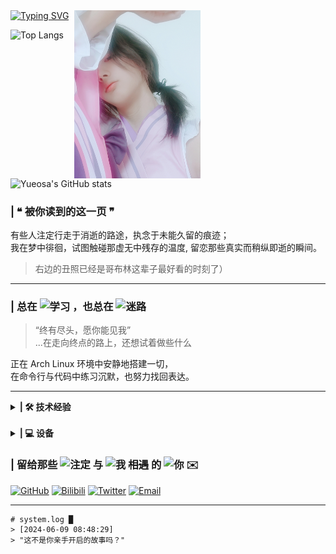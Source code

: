 <a href="#">
  <img src="https://readme-typing-svg.herokuapp.com?font=ZCOOL+XiaoWei&size=26&pause=1000&duration=10000&color=BB5FBF&width=700&lines=Find+Me+...+Your+End+...+My+Origin+...+–+Sakura" alt="Typing SVG" />
</a>

<img align="right" src="https://raw.githubusercontent.com/Yueosa/Yueosa/main/Sakurya0v0.jpg" width="40%" style="margin-right: 200px;"/>

![Top Langs](https://github-readme-stats.vercel.app/api/top-langs/?username=Yueosa&layout=compact&theme=rose_pine)

![Yueosa's GitHub stats](https://github-readme-stats.vercel.app/api?username=Yueosa&show_icons=true&theme=catppuccin_latte)

### | ❝ 被你读到的这一页 ❞

有些人注定行走于消逝的路途，执念于未能久留的痕迹；  
我在梦中徘徊，试图触碰那虚无中残存的温度, 留恋那些真实而稍纵即逝的瞬间。

> 右边的丑照已经是哥布林这辈子最好看的时刻了）

---

### | 总在 ![学习](https://img.shields.io/badge/学习-000000?style=flat-square&labelColor=ffffff&color=000000) ，也总在 ![迷路](https://img.shields.io/badge/迷路-e91e63?style=flat-square&labelColor=ffffff&color=e91e63)
> “终有尽头，愿你能见我”  
...在走向终点的路上，还想试着做些什么  

正在 Arch Linux 环境中安静地搭建一切，  
在命令行与代码中练习沉默，也努力找回表达。  

---

<details>
    <summary><strong>| 🛠️ 技术经验</strong></summary>

> 有经验不等于精通(学的越多, 其实学的越少

### | 🧾 Languages

[![My Skills](https://skillicons.dev/icons?i=python,java,matlab&theme=light)](https://skillicons.dev)
[![My Skills](https://skillicons.dev/icons?i=html,css,js,bash,md&theme=light)](https://skillicons.dev)
[![My Skills](https://skillicons.dev/icons?i=ts,scss&theme=light)](https://skillicons.dev)


### | 🔧 Frameworks & Tools
[![My Skills](https://skillicons.dev/icons?i=flask,vscode,pycharm,vim,git&theme=light)](https://skillicons.dev)
[![My Skills](https://skillicons.dev/icons?i=nuxt,fastapi&theme=light)](https://skillicons.dev)

<img src="https://img.shields.io/badge/Streamlit-FF4B4B?style=flat&logo=streamlit&logoColor=white" height="28" />


<img src="https://img.shields.io/badge/Anaconda-44A833?style=flat&logo=anaconda&logoColor=white" alt="Anaconda" height="28" />

### | 📚 Libraries & Packages
[![My Skills](https://skillicons.dev/icons?i=pytorch,opencv,selenium&theme=light)](https://skillicons.dev)

<img src="https://img.shields.io/badge/Matplotlib-11557C?style=flat&logo=plotly&logoColor=white" height="28" />
<img src="https://img.shields.io/badge/BeautifulSoup-004C3F?style=flat&logo=python&logoColor=white" height="28" />

<img src="https://img.shields.io/badge/pandas-150458?style=flat&logo=pandas&logoColor=white" height="28" /> <img src="https://img.shields.io/badge/numpy-013243?style=flat&logo=numpy&logoColor=white" height="28" />

### | 🖼️ Web & Deployment
[![My Skills](https://skillicons.dev/icons?i=nginx,vue&theme=light)](https://skillicons.dev)
[![My Skills](https://skillicons.dev/icons?i=pnpm&theme=light)](https://skillicons.dev)

<img src="https://img.shields.io/badge/systemd-0095D5?style=flat&logo=linux&logoColor=white" height="28" />


### | ☁️ Environment & Systems
[![My Skills](https://skillicons.dev/icons?i=arch,linux,windows&theme=light)](https://skillicons.dev)

### | 💾 Databases & Services
[![My Skills](https://skillicons.dev/icons?i=github,mysql,sqlite&theme=light)](https://skillicons.dev)

<img src="https://img.shields.io/badge/MariaDB-003545?style=flat&logo=mariadb&logoColor=white" height="28" />


</details>

<br>
<details>
    <summary><strong>| 💻 设备</strong></summary>

[![Intel](https://img.shields.io/badge/Intel_Core_i5--12450H-0071C5?style=flat-square&logo=intel&logoColor=white)](https://www.intel.com) [![NVIDIA](https://img.shields.io/badge/RTX_4060_Laptop-76B900?style=flat-square&logo=nvidia&logoColor=white)](https://www.nvidia.com) [![RAM](https://img.shields.io/badge/16GB-RAM-555555?style=flat-square&logo=gnubash&logoColor=white)]()

### | 🧠 开发环境

[![Arch](https://img.shields.io/badge/Arch_Linux-1793D1?style=flat-square&logo=archlinux&logoColor=white)](https://archlinux.org) [![KDE](https://img.shields.io/badge/KDE_Plasma-1D99F3?style=flat-square&logo=kde&logoColor=white)](https://kde.org/plasma-desktop/) [![VMware](https://img.shields.io/badge/VMware-607078?style=flat-square&logo=vmware&logoColor=white)](https://www.vmware.com)

---

### | 🎮 日常游戏系统

[![Windows 11](https://img.shields.io/badge/Windows_11-0078D6?style=flat-square&logo=windows11&logoColor=white)](https://www.microsoft.com/windows) [![Steam](https://img.shields.io/badge/Steam-000000?style=flat-square&logo=steam&logoColor=white)](https://store.steampowered.com)

喜欢在静谧中深入一段旅程，  

![Monster Hunter](https://img.shields.io/badge/怪物猎人_世界%20%26%20荒野-5c5c5c?style=flat-square&logo=capcom&logoColor=white) ![Hollow Knight](https://img.shields.io/badge/空洞骑士-1E1E1E?style=flat-square&logo=ghost&logoColor=white) ![Ori](https://img.shields.io/badge/Ori%20Series-6C4EC6?style=flat-square&logo=xbox&logoColor=white) ![Stellaris](https://img.shields.io/badge/群星-000000?style=flat-square&logo=paradoxinteractive&logoColor=white) ![Terraria](https://img.shields.io/badge/Terraria-5DA85D?style=flat-square&logo=treehouse&logoColor=white) ![PCL2 Minecraft](https://img.shields.io/badge/PCL2_Minecraft-009688?style=flat-square&logo=minecraft&logoColor=white)

也会偶尔陷进某段温柔而疯狂的故事——

![Galgame](https://img.shields.io/badge/Galgame%20Lover-EC407A?style=flat-square&logo=visualstudiocode&logoColor=white) ![近月少女的礼仪](https://img.shields.io/badge/近月少女的礼仪-FC8EAC?style=flat-square&logoColor=white) ![死馆](https://img.shields.io/badge/死馆-3E3A39?style=flat-square&logoColor=white)

---

### | 📘 学习系统

[![Windows 10](https://img.shields.io/badge/Windows_10-0078D6?style=flat-square&logo=windows&logoColor=white)](https://www.microsoft.com/windows) [![VMware](https://img.shields.io/badge/VMware-607078?style=flat-square&logo=vmware&logoColor=white)](https://www.vmware.com)
[![MySQL](https://img.shields.io/badge/MySQL-4479A1?style=flat-square&logo=mysql&logoColor=white)](https://www.mysql.com) [![eNSP](https://img.shields.io/badge/eNSP-Huawei-CA1616?style=flat-square&logo=huawei&logoColor=white)](https://support.huawei.com/enterprise/zh/ensp-pid-9017383)

---

### 📱 移动设备 & 外设

[![OPPO Reno ACE](https://img.shields.io/badge/OPPO_Reno_ACE-009688?style=flat-square&logo=oppo&logoColor=white)](https://www.oppo.com) [![OnePlus Pad](https://img.shields.io/badge/OnePlus_Pad-EB0029?style=flat-square&logo=oneplus&logoColor=white)](https://www.oneplus.com) [![Edifier WNB820](https://img.shields.io/badge/Edifier_WNB820-000000?style=flat-square&logo=edifier&logoColor=white)](https://www.edifier.com) [![前行者 X87 Ultra](https://img.shields.io/badge/前行者_X87_Ultra-FF69B4?style=flat-square&logo=mechanical-keyboard&logoColor=white)](https://item.taobao.com/item.htm?id=720931275829)


</details>

### | 留给那些 ![注定](https://img.shields.io/badge/注定-2c2c2c?style=flat-square&labelColor=2c2c2c&color=9e9e9e) 与 ![我](https://img.shields.io/badge/我-000000?style=flat-square&labelColor=ffffff&color=000000) ~~相遇~~ 的 ![你](https://img.shields.io/badge/你-e91e63?style=flat-square&labelColor=ffffff&color=e91e63) ✉️


[![GitHub](https://img.shields.io/badge/@Yueosa-181717.svg?style=for-the-badge&logo=GitHub)](https://github.com/Yueosa) [![Bilibili](https://img.shields.io/badge/The--Herta-FB7299.svg?style=for-the-badge&logo=Bilibili&logoColor=white)](https://space.bilibili.com/433677987) [![Twitter](https://img.shields.io/badge/@Yosa04942475621-1DA1F2.svg?style=for-the-badge&logo=Twitter&logoColor=white)](https://x.com/Yosa04942475621) [![Email](https://img.shields.io/badge/Email-me-0078D4?style=for-the-badge&logo=Gmail&logoColor=white)](mailto:yichegnxin7@gmail.com)

---

```
# system.log █
> [2024-06-09 08:48:29]  
> "这不是你亲手开启的故事吗？"
```

